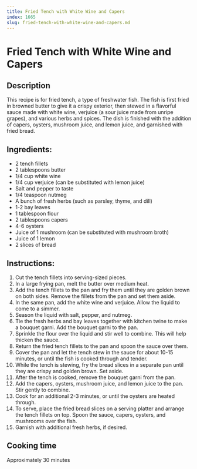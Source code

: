 ```yaml
---
title: Fried Tench with White Wine and Capers
index: 1665
slug: fried-tench-with-white-wine-and-capers.md
---
```


# Fried Tench with White Wine and Capers

## Description
This recipe is for fried tench, a type of freshwater fish. The fish is first fried in browned butter to give it a crispy exterior, then stewed in a flavorful sauce made with white wine, verjuice (a sour juice made from unripe grapes), and various herbs and spices. The dish is finished with the addition of capers, oysters, mushroom juice, and lemon juice, and garnished with fried bread.

## Ingredients:
- 2 tench fillets
- 2 tablespoons butter
- 1/4 cup white wine
- 1/4 cup verjuice (can be substituted with lemon juice)
- Salt and pepper to taste
- 1/4 teaspoon nutmeg
- A bunch of fresh herbs (such as parsley, thyme, and dill)
- 1-2 bay leaves
- 1 tablespoon flour
- 2 tablespoons capers
- 4-6 oysters
- Juice of 1 mushroom (can be substituted with mushroom broth)
- Juice of 1 lemon
- 2 slices of bread

## Instructions:
1. Cut the tench fillets into serving-sized pieces.
2. In a large frying pan, melt the butter over medium heat.
3. Add the tench fillets to the pan and fry them until they are golden brown on both sides. Remove the fillets from the pan and set them aside.
4. In the same pan, add the white wine and verjuice. Allow the liquid to come to a simmer.
5. Season the liquid with salt, pepper, and nutmeg.
6. Tie the fresh herbs and bay leaves together with kitchen twine to make a bouquet garni. Add the bouquet garni to the pan.
7. Sprinkle the flour over the liquid and stir well to combine. This will help thicken the sauce.
8. Return the fried tench fillets to the pan and spoon the sauce over them.
9. Cover the pan and let the tench stew in the sauce for about 10-15 minutes, or until the fish is cooked through and tender.
10. While the tench is stewing, fry the bread slices in a separate pan until they are crispy and golden brown. Set aside.
11. After the tench is cooked, remove the bouquet garni from the pan.
12. Add the capers, oysters, mushroom juice, and lemon juice to the pan. Stir gently to combine.
13. Cook for an additional 2-3 minutes, or until the oysters are heated through.
14. To serve, place the fried bread slices on a serving platter and arrange the tench fillets on top. Spoon the sauce, capers, oysters, and mushrooms over the fish.
15. Garnish with additional fresh herbs, if desired.

## Cooking time
Approximately 30 minutes